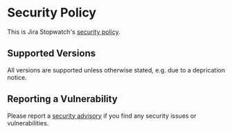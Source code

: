 # Security Policy

This is Jira Stopwatch's [security policy].

## Supported Versions

All versions are supported unless otherwise stated, e.g. due to a deprication notice.

## Reporting a Vulnerability

Please report a [security advisory] if you find any security issues or vulnerabilities.

[security policy]: https://github.com/jirastopwatch/.github/security/policy
[security advisory]: https://github.com/jirastopwatch/.github/security/advisories/new
